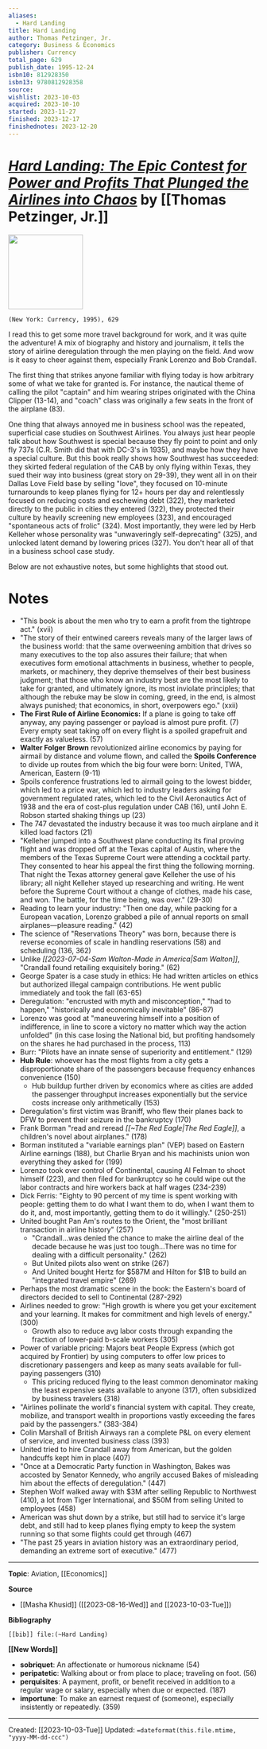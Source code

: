 ```yaml
---
aliases:
  - Hard Landing
title: Hard Landing
author: Thomas Petzinger, Jr.
category: Business & Economics
publisher: Currency
total_page: 629
publish_date: 1995-12-24
isbn10: 812928350
isbn13: 9780812928358
source: 
wishlist: 2023-10-03
acquired: 2023-10-10
started: 2023-11-27
finished: 2023-12-17
finishednotes: 2023-12-20
---
```

# *[Hard Landing: The Epic Contest for Power and Profits That Plunged the Airlines into Chaos](https://www.penguinrandomhouse.com/books/130282/hard-landing-by-thomas-petzinger-jr/)* by [[Thomas Petzinger, Jr.]]

<img src="http://books.google.com/books/content?id=YVORjxZv3VEC&printsec=frontcover&img=1&zoom=1&edge=curl&source=gbs_api" width=150>

`(New York: Currency, 1995), 629`

I read this to get some more travel background for work, and it was quite the adventure! A mix of biography and history and journalism, it tells the story of airline deregulation through the men playing on the field. And wow is it easy to cheer against them, especially Frank Lorenzo and Bob Crandall. 

The first thing that strikes anyone familiar with flying today is how arbitrary some of what we take for granted is. For instance, the nautical theme of calling the pilot "captain" and him wearing stripes originated with the China Clipper (13-14), and "coach" class was originally a few seats in the front of the airplane (83).

One thing that always annoyed me in business school was the repeated, superficial case studies on Southwest Airlines. You always just hear people talk about how Southwest is special because they fly point to point and only fly 737s (C.R. Smith did that with DC-3's in 1935), and maybe how they have a special culture. But this book really shows how Southwest has succeeded: they skirted federal regulation of the CAB by only flying within Texas, they sued their way into business (great story on 29-39), they went all in on their Dallas Love Field base by selling "love", they focused on 10-minute turnarounds to keep planes flying for 12+ hours per day and relentlessly focused on reducing costs and eschewing debt (322), they marketed directly to the public in cities they entered (322), they protected their culture by heavily screening new employees (323), and encouraged "spontaneous acts of frolic" (324). Most importantly, they were led by Herb Kelleher whose personality was "unwaveringly self-deprecating" (325), and unlocked latent demand by lowering prices (327). You don't hear all of that in a business school case study.

Below are not exhaustive notes, but some highlights that stood out.

# Notes

- "This book is about the men who try to earn a profit from the tightrope act." (xvii)
- "The story of their entwined careers reveals many of the larger laws of the business world: that the same overweening ambition that drives so many executives to the top also assures their failure; that when executives form emotional attachments in business, whether to people, markets, or machinery, they deprive themselves of their best business judgment; that those who know an industry best are the most likely to take for granted, and ultimately ignore, its most inviolate principles; that although the rebuke may be slow in coming, greed, in the end, is almost always punished; that economics, in short, overpowers ego." (xxii)
- **The First Rule of Airline Economics:** If a plane is going to take off anyway, any paying passenger or payload is almost pure profit. (7) Every empty seat taking off on every flight is a spoiled grapefruit and exactly as valueless. (57)
- **Walter Folger Brown** revolutionized airline economics by paying for airmail by distance and volume flown, and called the **Spoils Conference** to divide up routes from which the big four were born: United, TWA, American, Eastern (9-11)
- Spoils conference frustrations led to airmail going to the lowest bidder, which led to a price war, which led to industry leaders asking for government regulated rates, which led to the Civil Aeronautics Act of 1938 and the era of cost-plus regulation under CAB (16), until John E. Robson started shaking things up (23)
- The 747 devastated the industry because it was too much airplane and it killed load factors (21)
- "Kelleher jumped into a Southwest plane conducting its final proving flight and was dropped off at the Texas capital of Austin, where the members of the Texas Supreme Court were attending a cocktail party. They consented to hear his appeal the first thing the following morning. That night the Texas attorney general gave Kelleher the use of his library; all night Kelleher stayed up researching and writing. He went before the Supreme Court without a change of clothes, made his case, and won. The battle, for the time being, was over." (29-30)
- Reading to learn your industry: "Then one day, while packing for a European vacation, Lorenzo grabbed a pile of annual reports on small airplanes—pleasure reading." (42)
- The science of "Reservations Theory"  was born, because there is reverse economies of scale in handling reservations (58) and scheduling (136, 362) 
- Unlike *[[2023-07-04-Sam Walton-Made in America|Sam Walton]]*, "Crandall found retailing exquisitely boring." (62)
- George Spater is a case study in ethics: He had written articles on ethics but authorized illegal campaign contributions. He went public immediately and took the fall (63-65)
- Deregulation: "encrusted with myth and misconception," "had to happen," "historically and economically inevitable" (86-87)
- Lorenzo was good at "maneuvering himself into a position of indifference, in line to score a victory no matter which way the action unfolded" (in this case losing the National bid, but profiting handsomely on the shares he had purchased in the process, 113)
- Burr: "Pilots have an innate sense of superiority and entitlement." (129)
- **Hub Rule**: whoever has the most flights from a city gets a disproportionate share of the passengers because frequency enhances convenience (150)
	- Hub buildup further driven by economics where as cities are added the passenger throughput increases exponentially but the service costs increase only arithmetically (153)
- Deregulation's first victim was Braniff, who flew their planes back to DFW to prevent their seizure in the bankruptcy (170)
- Frank Borman "read and reread *[[~The Red Eagle|The Red Eagle]]*, a children's novel about airplanes." (178)
- Borman instituted a "variable earnings plan" (VEP) based on Eastern Airline earnings (188), but Charlie Bryan and his machinists union won everything they asked for (199)
- Lorenzo took over control of Continental, causing Al Felman to shoot himself (223), and then filed for bankruptcy so he could wipe out the labor contracts and hire workers back at half wages (234-239)
- Dick Ferris: "Eighty to 90 percent of my time is spent working with people: getting them to do what I want them to do, when I want them to do it, and, most importantly, getting them to do it willingly." (250-251)
- United bought Pan Am's routes to the Orient, the "most brilliant transaction in airline history" (257)
	- "Crandall...was denied the chance to make the airline deal of the decade because he was just too tough...There was no time for dealing with a difficult personality." (262)
	- But United pilots also went on strike (267)
	- And United bought Hertz for $587M and Hilton for $1B to build an "integrated travel empire" (269)
- Perhaps the most dramatic scene in the book: the Eastern's board of directors decided to sell to Continental (287-292)
- Airlines needed to grow: "High growth is where you get your excitement and your learning. It makes for commitment and high levels of energy." (300)
	- Growth also to reduce avg labor costs through expanding the fraction of lower-paid b-scale workers (305)
- Power of variable pricing: Majors beat People Express (which got acquired by Frontier) by using computers to offer low prices to discretionary passengers and keep as many seats available for full-paying passengers (310)
	- This pricing reduced flying to the least common denominator making the least expensive seats available to anyone (317), often subsidized by business travelers (318)
- "Airlines pollinate the world's financial system with capital. They create, mobilize, and transport wealth in proportions vastly exceeding the fares paid by the passengers." (383-384)
- Colin Marshall of British Airways ran a complete P&L on every element of service, and invented business class (393)
- United tried to hire Crandall away from American, but the golden handcuffs kept him in place (407)
- "Once at a Democratic Party function in Washington, Bakes was accosted by Senator Kennedy, who angrily accused Bakes of misleading him about the effects of deregulation." (447)
- Stephen Wolf walked away with $3M after selling Republic to Northwest (410), a lot from Tiger International, and $50M from selling United to employees (458)
- American was shut down by a strike, but still had to service it's large debt, and still had to keep planes flying empty to keep the system running so that some flights could get through (467)
- "The past 25 years in aviation history was an extraordinary period, demanding an extreme sort of executive." (477)

--- 
**Topic**: Aviation, [[Economics]]

**Source**
- [[Masha Khusid]] ([[2023-08-16-Wed]] and [[2023-10-03-Tue]])

**Bibliography**

```query
[[bib]] file:(~Hard Landing)
```
 

**[[New Words]]**

- **sobriquet**: An affectionate or humorous nickname (54)
- **peripatetic**: Walking about or from place to place; traveling on foot. (56)
- **perquisites**: A payment, profit, or benefit received in addition to a regular wage or salary, especially when due or expected. (187)
- **importune**: To make an earnest request of (someone), especially insistently or repeatedly. (359)

---
Created: [[2023-10-03-Tue]]
Updated: `=dateformat(this.file.mtime, "yyyy-MM-dd-ccc")`